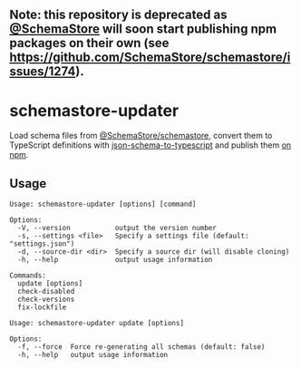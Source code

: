 ## Note: this repository is deprecated as [@SchemaStore](https://github.com/SchemaStore) will soon start publishing npm packages on their own (see https://github.com/SchemaStore/schemastore/issues/1274).

# schemastore-updater

Load schema files from [@SchemaStore/schemastore](https://github.com/SchemaStore/schemastore), convert them to TypeScript definitions with [json-schema-to-typescript](https://www.npmjs.com/package/json-schema-to-typescript) and publish them [on npm](https://www.npmjs.com/org/schemastore).

## Usage

```
Usage: schemastore-updater [options] [command]

Options:
  -V, --version           output the version number
  -s, --settings <file>   Specify a settings file (default: "settings.json")
  -d, --source-dir <dir>  Specify a source dir (will disable cloning)
  -h, --help              output usage information

Commands:
  update [options]
  check-disabled
  check-versions
  fix-lockfile
```

```
Usage: schemastore-updater update [options]

Options:
  -f, --force  Force re-generating all schemas (default: false)
  -h, --help   output usage information
```
